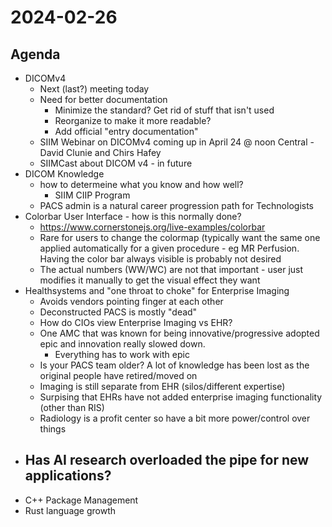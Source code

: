 # 2024-02-26

## Agenda

- DICOMv4
  - Next (last?) meeting today
  - Need for better documentation
    - Minimize the standard? Get rid of stuff that isn't used
    - Reorganize to make it more readable?
    - Add official "entry documentation"
  - SIIM Webinar on DICOMv4 coming up in April 24 @ noon Central - David Clunie and Chirs Hafey
  - SIIMCast about DICOM v4 - in future
- DICOM Knowledge
  - how to determeine what you know and how well?
    - SIIM CIIP Program
  - PACS admin is a natural career progression path for Technologists
- Colorbar User Interface - how is this normally done?
  - https://www.cornerstonejs.org/live-examples/colorbar
  - Rare for users to change the colormap (typically want the same one applied automatically for a given procedure - eg MR Perfusion. Having the color bar always visible is probably not desired
  - The actual numbers (WW/WC) are not that important - user just modifies it manually to get the visual effect they want
- Healthsystems and "one throat to choke" for Enterprise Imaging
  - Avoids vendors pointing finger at each other
  - Deconstructed PACS is mostly "dead"
  - How do CIOs view Enterprise Imaging vs EHR?
  - One AMC that was known for being innovative/progressive adopted epic and innovation really slowed down.
    - Everything has to work with epic
  - Is your PACS team older? A lot of knowledge has been lost as the original people have retired/moved on
  - Imaging is still separate from EHR (silos/different expertise)
  - Surpising that EHRs have not added enterprise imaging functionality (other than RIS)
  - Radiology is a profit center so have a bit more power/control over things
- Has AI research overloaded the pipe for new applications?
  -
- C++ Package Management
- Rust language growth
